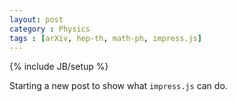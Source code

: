 ```yaml
---
layout: post
category : Physics
tags : [arXiv, hep-th, math-ph, impress.js]
---
```

{% include JB/setup %}

Starting a new post to show what `impress.js` can do.

